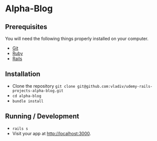 # Alpha-Blog

## Prerequisites

You will need the following things properly installed on your computer.

* [Git](https://git-scm.com/)
* [Ruby](https://www.ruby-lang.org/en/)
* [Rails](http://rubyonrails.org/)


## Installation

* Clone the repository `git clone git@github.com:vladiv/udemy-rails-projects-alpha-blog.git`
* `cd alpha-blog`
* `bundle install`

## Running / Development

* `rails s`
* Visit your app at [http://localhost:3000](http://localhost:3000).

